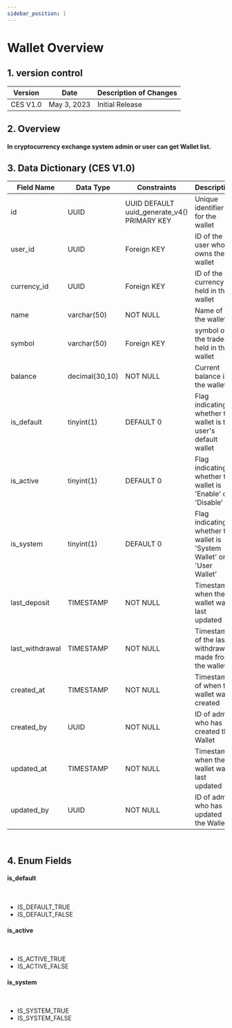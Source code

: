```yaml
---
sidebar_position: 1
---
```


# Wallet Overview

## 1. version control

| Version  | Date        | Description of Changes |
| -------- | ----------- | ---------------------- |
| CES V1.0 | May 3, 2023 | Initial Release        |

## 2. Overview

#### In cryptocurrency exchange system admin or user can get Wallet list.

## 3. Data Dictionary (CES V1.0)

| Field Name      | Data Type      | Constraints                                 | Description                                                     |
| --------------- | -------------- | ------------------------------------------- | --------------------------------------------------------------- |
| id              | UUID           | UUID DEFAULT uuid_generate_v4() PRIMARY KEY | Unique identifier for the wallet                                |
| user_id         | UUID           | Foreign KEY                                 | ID of the user who owns the wallet                              |
| currency_id     | UUID           | Foreign KEY                                 | ID of the currency held in the wallet                           |
| name            | varchar(50)    | NOT NULL                                    | Name of the wallet                                              |
| symbol          | varchar(50)    | Foreign KEY                                 | symbol of the trades held in the wallet                         |
| balance         | decimal(30,10) | NOT NULL                                    | Current balance in the wallet                                   |
| is_default      | tinyint(1)     | DEFAULT 0                                   | Flag indicating whether the wallet is the user's default wallet |
| is_active       | tinyint(1)     | DEFAULT 0                                   | Flag indicating whether the wallet is 'Enable' or 'Disable'     |
| is_system       | tinyint(1)     | DEFAULT 0                                   | Flag indicating whether the wallet is 'System Wallet' or 'User Wallet'     |
| last_deposit    | TIMESTAMP      | NOT NULL                                    | Timestamp when the wallet was last updated                      |
| last_withdrawal | TIMESTAMP      | NOT NULL                                    | Timestamp of the last withdrawal made from the wallet           |
| created_at      | TIMESTAMP      | NOT NULL                                    | Timestamp of when the wallet was created                        |
| created_by      | UUID           | NOT NULL                                    | ID of admin who has created the Wallet                          |
| updated_at      | TIMESTAMP      | NOT NULL                                    | Timestamp when the wallet was last updated                      |
| updated_by      | UUID           | NOT NULL                                    | ID of admin who has updated the Wallet                          |

`
`

## 4. Enum Fields

#### **is_default**

&nbsp;

- IS_DEFAULT_TRUE
- IS_DEFAULT_FALSE

#### **is_active**

&nbsp;

- IS_ACTIVE_TRUE
- IS_ACTIVE_FALSE

#### **is_system**

&nbsp;

- IS_SYSTEM_TRUE
- IS_SYSTEM_FALSE

